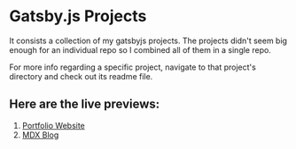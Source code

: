 # Gatsby.js Projects

It consists a collection of my gatsbyjs projects. The projects didn't seem big enough for an individual repo so I combined all of them in a single repo.

For more info regarding a specific project, navigate to that project's directory and check out its readme file.

## Here are the live previews:

1. [Portfolio Website](https://portfoliowebsite-gatsby-dk.netlify.app/)
2. [MDX Blog](https://mdxblog-gatsby-dk.netlify.app/)
